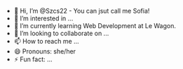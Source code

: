 - 👋 Hi, I’m @Szcs22 - You can jsut call me Sofia!
- 👀 I’m interested in ...
- 🌱 I’m currently learning Web Development at Le Wagon.
- 💞️ I’m looking to collaborate on ...
- 📫 How to reach me ...
- 😄 Pronouns: she/her
- ⚡ Fun fact: ...

<!---
Szcs22/Szcs22 is a ✨ special ✨ repository because its `README.md` (this file) appears on your GitHub profile.
You can click the Preview link to take a look at your changes.
--->

